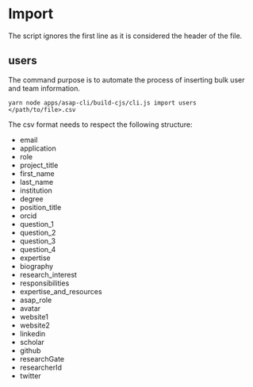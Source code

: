 # Import

The script ignores the first line as it is considered the header of the file.

## users

The command purpose is to automate the process of inserting bulk user and team information.

`yarn node apps/asap-cli/build-cjs/cli.js import users </path/to/file>.csv`

The csv format needs to respect the following structure:

- email
- application
- role
- project_title
- first_name
- last_name
- institution
- degree
- position_title
- orcid
- question_1
- question_2
- question_3
- question_4
- expertise
- biography
- research_interest
- responsibilities
- expertise_and_resources
- asap_role
- avatar
- website1
- website2
- linkedin
- scholar
- github
- researchGate
- researcherId
- twitter
